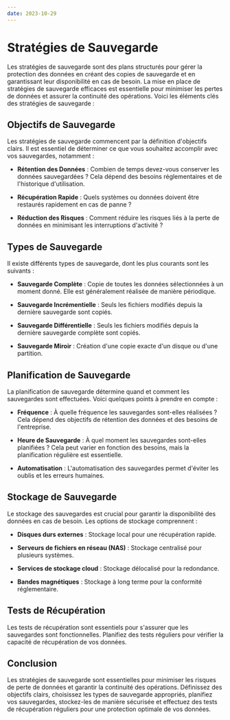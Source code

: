 ```yaml
---
date: 2023-10-29
---
```

# Stratégies de Sauvegarde

Les stratégies de sauvegarde sont des plans structurés pour gérer la protection des données en créant des copies de sauvegarde et en garantissant leur disponibilité en cas de besoin. La mise en place de stratégies de sauvegarde efficaces est essentielle pour minimiser les pertes de données et assurer la continuité des opérations. Voici les éléments clés des stratégies de sauvegarde :

## Objectifs de Sauvegarde

Les stratégies de sauvegarde commencent par la définition d'objectifs clairs. Il est essentiel de déterminer ce que vous souhaitez accomplir avec vos sauvegardes, notamment :

- **Rétention des Données** : Combien de temps devez-vous conserver les données sauvegardées ? Cela dépend des besoins réglementaires et de l'historique d'utilisation.

- **Récupération Rapide** : Quels systèmes ou données doivent être restaurés rapidement en cas de panne ?

- **Réduction des Risques** : Comment réduire les risques liés à la perte de données en minimisant les interruptions d'activité ?

## Types de Sauvegarde

Il existe différents types de sauvegarde, dont les plus courants sont les suivants :

- **Sauvegarde Complète** : Copie de toutes les données sélectionnées à un moment donné. Elle est généralement réalisée de manière périodique.

- **Sauvegarde Incrémentielle** : Seuls les fichiers modifiés depuis la dernière sauvegarde sont copiés.

- **Sauvegarde Différentielle** : Seuls les fichiers modifiés depuis la dernière sauvegarde complète sont copiés.

- **Sauvegarde Miroir** : Création d'une copie exacte d'un disque ou d'une partition.

## Planification de Sauvegarde

La planification de sauvegarde détermine quand et comment les sauvegardes sont effectuées. Voici quelques points à prendre en compte :

- **Fréquence** : À quelle fréquence les sauvegardes sont-elles réalisées ? Cela dépend des objectifs de rétention des données et des besoins de l'entreprise.

- **Heure de Sauvegarde** : À quel moment les sauvegardes sont-elles planifiées ? Cela peut varier en fonction des besoins, mais la planification régulière est essentielle.

- **Automatisation** : L'automatisation des sauvegardes permet d'éviter les oublis et les erreurs humaines.

## Stockage de Sauvegarde

Le stockage des sauvegardes est crucial pour garantir la disponibilité des données en cas de besoin. Les options de stockage comprennent :

- **Disques durs externes** : Stockage local pour une récupération rapide.

- **Serveurs de fichiers en réseau (NAS)** : Stockage centralisé pour plusieurs systèmes.

- **Services de stockage cloud** : Stockage délocalisé pour la redondance.

- **Bandes magnétiques** : Stockage à long terme pour la conformité réglementaire.

## Tests de Récupération

Les tests de récupération sont essentiels pour s'assurer que les sauvegardes sont fonctionnelles. Planifiez des tests réguliers pour vérifier la capacité de récupération de vos données.

## Conclusion

Les stratégies de sauvegarde sont essentielles pour minimiser les risques de perte de données et garantir la continuité des opérations. Définissez des objectifs clairs, choisissez les types de sauvegarde appropriés, planifiez vos sauvegardes, stockez-les de manière sécurisée et effectuez des tests de récupération réguliers pour une protection optimale de vos données.
